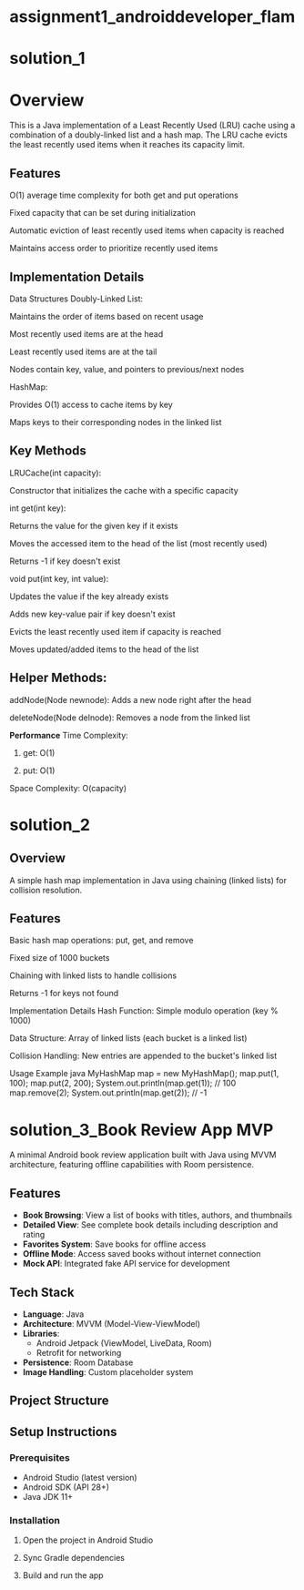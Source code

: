 # assignment1_androiddeveloper_flam
# solution_1
# Overview
This is a Java implementation of a Least Recently Used (LRU) cache using a combination of a doubly-linked list and a hash map. The LRU cache evicts the least recently used items when it reaches its capacity limit.

## Features
O(1) average time complexity for both get and put operations

Fixed capacity that can be set during initialization

Automatic eviction of least recently used items when capacity is reached

Maintains access order to prioritize recently used items

## Implementation Details
Data Structures
Doubly-Linked List:

Maintains the order of items based on recent usage

Most recently used items are at the head

Least recently used items are at the tail

Nodes contain key, value, and pointers to previous/next nodes

HashMap:

Provides O(1) access to cache items by key

Maps keys to their corresponding nodes in the linked list
## Key Methods
LRUCache(int capacity):

Constructor that initializes the cache with a specific capacity

int get(int key):

Returns the value for the given key if it exists

Moves the accessed item to the head of the list (most recently used)

Returns -1 if key doesn't exist

void put(int key, int value):

Updates the value if the key already exists

Adds new key-value pair if key doesn't exist

Evicts the least recently used item if capacity is reached

Moves updated/added items to the head of the list

## Helper Methods:

addNode(Node newnode): Adds a new node right after the head

deleteNode(Node delnode): Removes a node from the linked list


**Performance**
Time Complexity:

1. get: O(1)

2. put: O(1)

Space Complexity: O(capacity)

# solution_2
## Overview
A simple hash map implementation in Java using chaining (linked lists) for collision resolution.

## Features
Basic hash map operations: put, get, and remove

Fixed size of 1000 buckets

Chaining with linked lists to handle collisions

Returns -1 for keys not found

Implementation Details
Hash Function: Simple modulo operation (key % 1000)

Data Structure: Array of linked lists (each bucket is a linked list)

Collision Handling: New entries are appended to the bucket's linked list

Usage Example
java
MyHashMap map = new MyHashMap();
map.put(1, 100);
map.put(2, 200);
System.out.println(map.get(1));  // 100
map.remove(2);
System.out.println(map.get(2));  // -1


# solution_3_Book Review App MVP

A minimal Android book review application built with Java using MVVM architecture, featuring offline capabilities with Room persistence.

## Features

- **Book Browsing**: View a list of books with titles, authors, and thumbnails
- **Detailed View**: See complete book details including description and rating
- **Favorites System**: Save books for offline access
- **Offline Mode**: Access saved books without internet connection
- **Mock API**: Integrated fake API service for development

## Tech Stack

- **Language**: Java
- **Architecture**: MVVM (Model-View-ViewModel)
- **Libraries**:
  - Android Jetpack (ViewModel, LiveData, Room)
  - Retrofit for networking
- **Persistence**: Room Database
- **Image Handling**: Custom placeholder system

## Project Structure



## Setup Instructions

### Prerequisites

- Android Studio (latest version)
- Android SDK (API 28+)
- Java JDK 11+

### Installation

1. Open the project in Android Studio

2. Sync Gradle dependencies

3. Build and run the app
